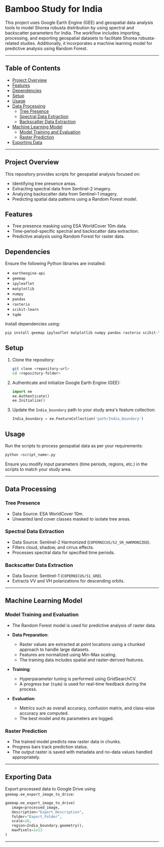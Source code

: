 # Bamboo Study for India

This project uses Google Earth Engine (GEE) and geospatial data analysis tools to model Shorea robusta distribution by using spectral and backscatter parameters for India. The workflow includes importing, processing, and exporting geospatial datasets to facilitate Shorea robusta-related studies. Additionally, it incorporates a machine learning model for predictive analysis using Random Forest.

---

## Table of Contents

- [Project Overview](#project-overview)
- [Features](#features)
- [Dependencies](#dependencies)
- [Setup](#setup)
- [Usage](#usage)
- [Data Processing](#data-processing)
  - [Tree Presence](#tree-presence)
  - [Spectral Data Extraction](#spectral-data-extraction)
  - [Backscatter Data Extraction](#backscatter-data-extraction)
- [Machine Learning Model](#machine-learning-model)
  - [Model Training and Evaluation](#model-training-and-evaluation)
  - [Raster Prediction](#raster-prediction)
- [Exporting Data](#exporting-data)

---

## Project Overview

This repository provides scripts for geospatial analysis focused on:
- Identifying tree presence areas.
- Extracting spectral data from Sentinel-2 imagery.
- Analyzing backscatter data from Sentinel-1 imagery.
- Predicting spatial data patterns using a Random Forest model.

## Features

- Tree presence masking using ESA WorldCover 10m data.
- Time-period-specific spectral and backscatter data extraction.
- Predictive analysis using Random Forest for raster data.

## Dependencies

Ensure the following Python libraries are installed:
- `earthengine-api`
- `geemap`
- `ipyleaflet`
- `matplotlib`
- `numpy`
- `pandas`
- `rasterio`
- `scikit-learn`
- `tqdm`

Install dependencies using:
```bash
pip install geemap ipyleaflet matplotlib numpy pandas rasterio scikit-learn tqdm
```

## Setup

1. Clone the repository:
   ```bash
   git clone <repository-url>
   cd <repository-folder>
   ```

2. Authenticate and initialize Google Earth Engine (GEE):
   ```python
   import ee
   ee.Authenticate()
   ee.Initialize()
   ```

3. Update the `India_boundary` path to your study area's feature collection:
   ```python
   India_boundary = ee.FeatureCollection('path/India_boundary')
   ```

## Usage

Run the scripts to process geospatial data as per your requirements:
```bash
python <script_name>.py
```

Ensure you modify input parameters (time periods, regions, etc.) in the scripts to match your study area.

---

## Data Processing

### Tree Presence
- Data Source: ESA WorldCover 10m.
- Unwanted land cover classes masked to isolate tree areas.

### Spectral Data Extraction
- Data Source: Sentinel-2 Harmonized (`COPERNICUS/S2_SR_HARMONIZED`).
- Filters cloud, shadow, and cirrus effects.
- Processes spectral data for specified time periods.

### Backscatter Data Extraction
- Data Source: Sentinel-1 (`COPERNICUS/S1_GRD`).
- Extracts VV and VH polarizations for descending orbits.

---

## Machine Learning Model

### Model Training and Evaluation

- The Random Forest model is used for predictive analysis of raster data.
- **Data Preparation**:
  - Raster values are extracted at point locations using a chunked approach to handle large datasets.
  - Features are normalized using Min-Max scaling.
  - The training data includes spatial and raster-derived features.

- **Training**:
  - Hyperparameter tuning is performed using GridSearchCV.
  - A progress bar (`tqdm`) is used for real-time feedback during the process.

- **Evaluation**:
  - Metrics such as overall accuracy, confusion matrix, and class-wise accuracy are computed.
  - The best model and its parameters are logged.

### Raster Prediction

- The trained model predicts new raster data in chunks.
- Progress bars track prediction status.
- The output raster is saved with metadata and no-data values handled appropriately.

---

## Exporting Data

Export processed data to Google Drive using `geemap.ee_export_image_to_drive`:
```python
geemap.ee_export_image_to_drive(
   image=processed_image,
   description="Export_Description",
   folder="Export_Folder",
   scale=10,
   region=India_boundary.geometry(),
   maxPixels=1e13
)
```

---
